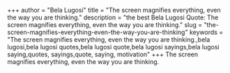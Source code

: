 +++
author = "Bela Lugosi"
title = "The screen magnifies everything, even the way you are thinking."
description = "the best Bela Lugosi Quote: The screen magnifies everything, even the way you are thinking."
slug = "the-screen-magnifies-everything-even-the-way-you-are-thinking"
keywords = "The screen magnifies everything, even the way you are thinking.,bela lugosi,bela lugosi quotes,bela lugosi quote,bela lugosi sayings,bela lugosi saying,quotes, sayings,quote, saying, motivation"
+++
The screen magnifies everything, even the way you are thinking.
